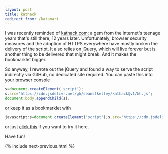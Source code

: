 ```yaml
---
layout: post
title: kathack
redirect_from: /katamari
---
```


I was recently reminded of [kathack.com](http://kathack.com): a gem from the internet's teenage years that's still there, 12 years later. Unfortunately, browser security measures and the adoption of HTTPS everywhere have mostly broken the delivery of the script. It also relies on jQuery, which will live forever but is another thing to be delivered that might break. And it makes the bookmarklet bigger.

So anyway, I rewrote out the jQuery and found a way to serve the script indirectly via GitHub, no dedicated site required. You can paste this into your browser console

```js
s=document.createElement('script');
s.src='https://cdn.jsdelivr.net/gh/seansfkelley/kathack@v1/kh.js';
document.body.appendChild(s);
```

or keep it as a bookmarklet with

```js
javascript:s=document.createElement('script');s.src='https://cdn.jsdelivr.net/gh/seansfkelley/kathack@v1/kh.js';document.body.appendChild(s);void(0);
```

or just [click this](javascript:s=document.createElement('script');s.src='https://cdn.jsdelivr.net/gh/seansfkelley/kathack@v1/kh.js';document.body.appendChild(s);void(0);) if you want to try it here.

Have fun!

{% include next-previous.html %}
